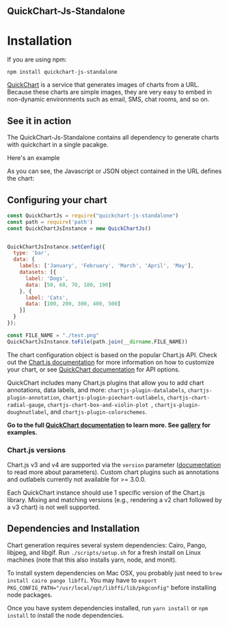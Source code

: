 QuickChart-Js-Standalone
---

# Installation

If you are using npm:

```
npm install quickchart-js-standalone
```


[QuickChart](https://quickchart.io/) is a service that generates images of charts from a URL.  Because these charts are simple images, they are very easy to embed in non-dynamic environments such as email, SMS, chat rooms, and so on.

## See it in action

The QuickChart-Js-Standalone contains all dependency to generate charts with quickchart in a single pacakge.



Here's an example 

As you can see, the Javascript or JSON object contained in the URL defines the chart:
## Configuring your chart

```js
const QuickChartJs = require("quickchart-js-standalone")
const path = require('path')
const QuickChartJsInstance = new QuickChartJs()


QuickChartJsInstance.setConfig({
  type: 'bar',
  data: {
    labels: ['January', 'February', 'March', 'April', 'May'],
    datasets: [{
      label: 'Dogs',
      data: [50, 60, 70, 180, 190]
    }, {
      label: 'Cats',
      data: [100, 200, 300, 400, 500]
    }]
  }
});

const FILE_NAME = "./test.png"
QuickChartJsInstance.toFile(path.join(__dirname,FILE_NAME))
```





The chart configuration object is based on the popular Chart.js API.  Check out the [Chart.js documentation](https://www.chartjs.org/docs/2.9.4/charts/) for more information on how to customize your chart, or see [QuickChart documentation](https://quickchart.io/documentation#parameters) for API options.

QuickChart includes many Chart.js plugins that allow you to add chart annotations, data labels, and more: `chartjs-plugin-datalabels`, `chartjs-plugin-annotation`, `chartjs-plugin-piechart-outlabels`, `chartjs-chart-radial-gauge`, `chartjs-chart-box-and-violin-plot `, `chartjs-plugin-doughnutlabel`, and `chartjs-plugin-colorschemes`.

**Go to  the full [QuickChart documentation](https://quickchart.io/documentation) to learn more.  See [gallery](https://quickchart.io/gallery/) for examples.**


### Chart.js versions

Chart.js v3 and v4 are supported via the `version` parameter ([documentation](https://quickchart.io/documentation/) to read more about parameters).  Custom chart plugins such as annotations and outlabels currently not available for >= 3.0.0.

Each QuickChart instance should use 1 specific version of the Chart.js library.  Mixing and matching versions (e.g., rendering a v2 chart followed by a v3 chart) is not well supported.

## Dependencies and Installation

Chart generation requires several system dependencies: Cairo, Pango, libjpeg, and libgif.  Run `./scripts/setup.sh` for a fresh install on Linux machines (note that this also installs yarn, node, and monit).

To install system dependencies on Mac OSX, you probably just need to `brew install cairo pango libffi`.  You may have to `export PKG_CONFIG_PATH="/usr/local/opt/libffi/lib/pkgconfig"` before installing node packages.

Once you have system dependencies installed, run `yarn install` or `npm install` to install the node dependencies.
